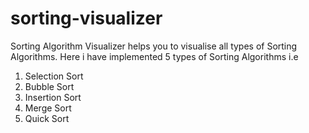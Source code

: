 # sorting-visualizer
Sorting Algorithm Visualizer helps you to visualise all types of Sorting Algorithms. Here i have implemented 5 types of Sorting Algorithms i.e
1. Selection Sort
2. Bubble Sort
3. Insertion Sort
4. Merge Sort
5. Quick Sort
